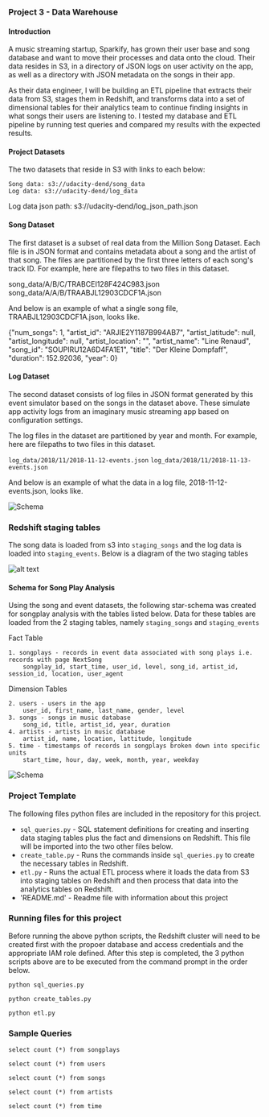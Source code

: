### Project 3 - Data Warehouse

#### Introduction

A music streaming startup, Sparkify, has grown their user base and song database and want to move their processes and data onto the cloud. Their data resides in S3, in a directory of JSON logs on user activity on the app, as well as a directory with JSON metadata on the songs in their app.

As their data engineer, I will be building an ETL pipeline that extracts their data from S3, stages them in Redshift, and transforms data into a set of dimensional tables for their analytics team to continue finding insights in what songs their users are listening to. I tested my database and ETL pipeline by running test queries and compared my results with the expected results.

#### Project Datasets

The two datasets that reside in S3 with links to each below:

    Song data: s3://udacity-dend/song_data
    Log data: s3://udacity-dend/log_data

Log data json path: s3://udacity-dend/log_json_path.json

#### Song Dataset

The first dataset is a subset of real data from the Million Song Dataset. Each file is in JSON format and contains metadata about a song and the artist of that song. The files are partitioned by the first three letters of each song's track ID. For example, here are filepaths to two files in this dataset.

song_data/A/B/C/TRABCEI128F424C983.json
song_data/A/A/B/TRAABJL12903CDCF1A.json

And below is an example of what a single song file, TRAABJL12903CDCF1A.json, looks like.

{"num_songs": 1, "artist_id": "ARJIE2Y1187B994AB7", "artist_latitude": null, "artist_longitude": null, "artist_location": "", "artist_name": "Line Renaud", "song_id": "SOUPIRU12A6D4FA1E1", "title": "Der Kleine Dompfaff", "duration": 152.92036, "year": 0}

#### Log Dataset

The second dataset consists of log files in JSON format generated by this event simulator based on the songs in the dataset above. These simulate app activity logs from an imaginary music streaming app based on configuration settings.

The log files in the dataset are partitioned by year and month. For example, here are filepaths to two files in this dataset.

`log_data/2018/11/2018-11-12-events.json`
`log_data/2018/11/2018-11-13-events.json`

And below is an example of what the data in a log file, 2018-11-12-events.json, looks like.

![Schema](https://video.udacity-data.com/topher/2019/February/5c6c3ce5_log-data/log-data.png)

### Redshift staging tables

The song data is loaded from s3 into `staging_songs` and the log data is loaded into `staging_events`.
Below is a diagram of the two staging tables 

![alt text](staging_tables.png)

#### Schema for Song Play Analysis

Using the song and event datasets, the following star-schema was created for songplay analysis with the tables listed below.  Data for these tables are loaded from the 2 staging tables, namely `staging_songs` and `staging_events`

Fact Table

    1. songplays - records in event data associated with song plays i.e. records with page NextSong
        songplay_id, start_time, user_id, level, song_id, artist_id, session_id, location, user_agent

Dimension Tables

    2. users - users in the app
        user_id, first_name, last_name, gender, level
    3. songs - songs in music database
        song_id, title, artist_id, year, duration
    4. artists - artists in music database
        artist_id, name, location, lattitude, longitude
    5. time - timestamps of records in songplays broken down into specific units
        start_time, hour, day, week, month, year, weekday

![Schema](https://udacity-reviews-uploads.s3.us-west-2.amazonaws.com/_attachments/38715/1599555988/Song_ERD.png "Star Database Schema")

### Project Template

The following files python files are included in the repository for this project.

- `sql_queries.py` - SQL statement definitions for creating and inserting data staging tables plus the fact and dimensions on Redshift.  This file will be imported into the two other files below.
- `create_table.py` -  Runs the commands inside `sql_queries.py` to create the necessary tables in Redshift.
- `etl.py` - Runs the actual ETL process where it loads the data from S3 into staging tables on Redshift and then process that data into the analytics tables on Redshift.
- 'README.md' - Readme file with information about this project

### Running files for this project

Before running the above python scripts, the Redshift cluster will need to be created first with the propoer database and access credentials and the appropriate IAM role defined.  After this step is completed, the 3 python scripts above are to be executed from the command prompt in the order below.

`python sql_queries.py`

`python create_tables.py`

`python etl.py`


### Sample Queries

`select count (*) from songplays`

`select count (*) from users`

`select count (*) from songs`

`select count (*) from artists`

`select count (*) from time`